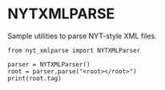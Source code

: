 # NYTXMLPARSE

Sample utilities to parse NYT-style XML files.

```
from nyt_xmlparse import NYTXMLParser

parser = NYTXMLParser()
root = parser.parse("<root></root>")
print(root.tag)
```
